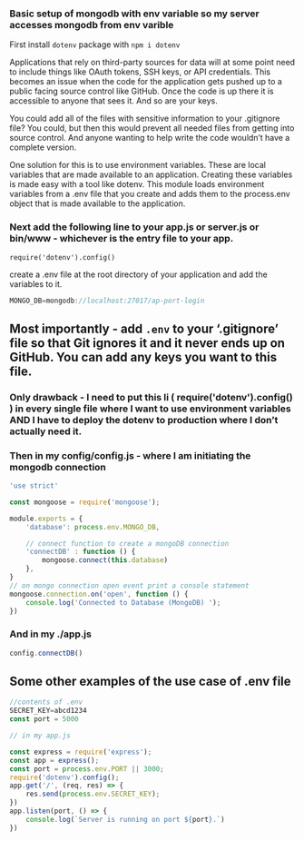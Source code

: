 ### Basic setup of mongodb with env variable so my server accesses mongodb from env varible

First install ``dotenv`` package with ``npm i dotenv``


Applications that rely on third-party sources for data will at some point need to include things like OAuth tokens, SSH keys, or API credentials. This becomes an issue when the code for the application gets pushed up to a public facing source control like GitHub. Once the code is up there it is accessible to anyone that sees it. And so are your keys.

You could add all of the files with sensitive information to your .gitignore file? You could, but then this would prevent all needed files from getting into source control. And anyone wanting to help write the code wouldn’t have a complete version.

One solution for this is to use environment variables. These are local variables that are made available to an application. Creating these variables is made easy with a tool like dotenv. This module loads environment variables from a .env file that you create and adds them to the process.env object that is made available to the application.

### Next add the following line to your app.js or server.js or bin/www  - whichever is the entry file to your app.

``require('dotenv').config()``

create a .env file at the root directory of your application and add the variables to it.

```js
MONGO_DB=mongodb://localhost:27017/ap-port-login
```


## Most importantly - add ``.env`` to your ‘.gitignore’ file so that Git ignores it and it never ends up on GitHub. You can add any keys you want to this file.

### Only drawback - I need to put this li ( require('dotenv').config() ) in every single file where I want to use environment variables AND I have to deploy the dotenv to production where I don’t actually need it.

### Then in my config/config.js - where I am initiating the mongodb connection

```js
'use strict'

const mongoose = require('mongoose');

module.exports = {
    'database': process.env.MONGO_DB,

    // connect function to create a mongoDB connection
    'connectDB' : function () {
        mongoose.connect(this.database)
    },
}
// on mongo connection open event print a console statement
mongoose.connection.on('open', function () {
    console.log('Connected to Database (MongoDB) ');
})

```

### And in my ./app.js

```js
config.connectDB()
```

## Some other examples of the use case of .env file

```js
//contents of .env
SECRET_KEY=abcd1234
const port = 5000

// in my app.js

const express = require('express');
const app = express();
const port = process.env.PORT || 3000;
require('dotenv').config();
app.get('/', (req, res) => {
    res.send(process.env.SECRET_KEY);
})
app.listen(port, () => {
    console.log(`Server is running on port ${port}.`)
})

```